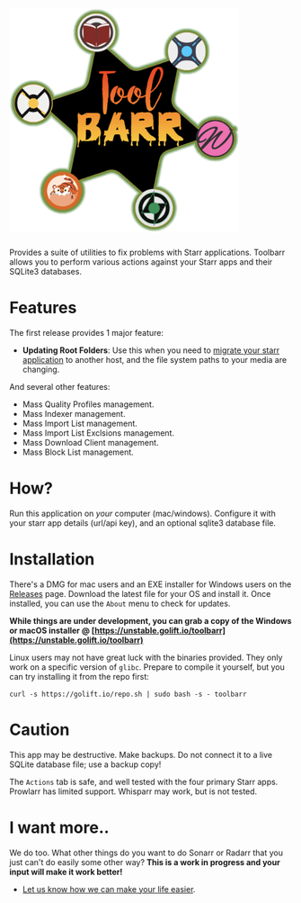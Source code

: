 
# <img style="height:400px" src="frontend/src/assets/images/logo.png">

Provides a suite of utilities to fix problems with Starr applications.
Toolbarr allows you to perform various actions against your Starr apps and their SQLite3 databases.

# Features

The first release provides 1 major feature:

- **Updating Root Folders**: Use this when you need to
[migrate your starr application](https://github.com/Notifiarr/toolbarr/wiki/Change-Root-Folder)
to another host, and the file system paths to your media are changing.

And several other features:

- Mass Quality Profiles management.
- Mass Indexer management.
- Mass Import List management.
- Mass Import List Exclsions management.
- Mass Download Client management.
- Mass Block List management.

# How?

Run this application on _your_ computer (mac/windows).
Configure it with your starr app details (url/api key), and an optional sqlite3 database file.

# Installation

There's a DMG for mac users and an EXE installer for Windows users on the
[Releases](https://github.com/Notifiarr/toolbarr/releases) page.
Download the latest file for your OS and install it. Once installed,
you can use the `About` menu to check for updates.

**While things are under development, you can grab a copy of the Windows or macOS installer
@ [https://unstable.golift.io/toolbarr](https://unstable.golift.io/toolbarr)**

Linux users may not have great luck with the binaries provided.
They only work on a specific version of `glibc`.
Prepare to compile it yourself, but you can try installing it from the repo first:

```shell
curl -s https://golift.io/repo.sh | sudo bash -s - toolbarr
```

# Caution

This app may be destructive. Make backups. Do not connect it to a live SQLite database file; use a backup copy!

The `Actions` tab is safe, and well tested with the four primary Starr apps.
Prowlarr has limited support. Whisparr may work, but is not tested.

# I want more..

We do too. What other things do you want to do Sonarr or Radarr that you just can't do easily some other way?
**This is a work in progress and your input will make it work better!**

- [Let us know how we can make your life easier](https://github.com/Notifiarr/toolbarr/issues/new).
